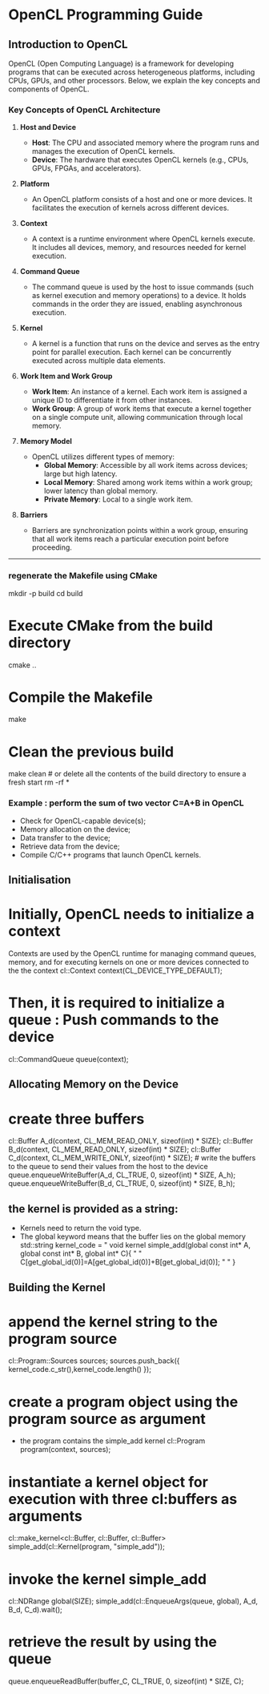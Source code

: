 # OpenCL Programming Guide

## Introduction to OpenCL

OpenCL (Open Computing Language) is a framework for developing programs that can be executed across heterogeneous platforms, including CPUs, GPUs, and other processors. Below, we explain the key concepts and components of OpenCL.

### Key Concepts of OpenCL Architecture

1. **Host and Device**
   - **Host**: The CPU and associated memory where the program runs and manages the execution of OpenCL kernels.
   - **Device**: The hardware that executes OpenCL kernels (e.g., CPUs, GPUs, FPGAs, and accelerators).

2. **Platform**
   - An OpenCL platform consists of a host and one or more devices. It facilitates the execution of kernels across different devices.

3. **Context**
   - A context is a runtime environment where OpenCL kernels execute. It includes all devices, memory, and resources needed for kernel execution.

4. **Command Queue**
   - The command queue is used by the host to issue commands (such as kernel execution and memory operations) to a device. It holds commands in the order they are issued, enabling asynchronous execution.

5. **Kernel**
   - A kernel is a function that runs on the device and serves as the entry point for parallel execution. Each kernel can be concurrently executed across multiple data elements.

6. **Work Item and Work Group**
   - **Work Item**: An instance of a kernel. Each work item is assigned a unique ID to differentiate it from other instances.
   - **Work Group**: A group of work items that execute a kernel together on a single compute unit, allowing communication through local memory.

7. **Memory Model**
   - OpenCL utilizes different types of memory:
     - **Global Memory**: Accessible by all work items across devices; large but high latency.
     - **Local Memory**: Shared among work items within a work group; lower latency than global memory.
     - **Private Memory**: Local to a single work item.

8. **Barriers**
   - Barriers are synchronization points within a work group, ensuring that all work items reach a particular execution point before proceeding.

---
###  regenerate the Makefile using CMake
mkdir -p build
cd build
# Execute CMake from the build directory
cmake ..
# Compile the Makefile
make
# Clean the previous build 
make clean
# or delete all the contents of the build directory to ensure a fresh start
rm -rf *

### Example : perform the sum of two vector C=A+B in OpenCL
- Check for OpenCL-capable device(s);
- Memory allocation on the device;
- Data transfer to the device;
- Retrieve data from the device;
- Compile C/C++ programs that launch OpenCL kernels.
## Initialisation 
# Initially, OpenCL needs to initialize a context
Contexts are used by the OpenCL runtime for managing command queues,
memory, and for executing kernels on one or more devices connected to the
the context
cl::Context context(CL_DEVICE_TYPE_DEFAULT);
# Then, it is required to initialize a queue : Push commands to the device
cl::CommandQueue queue(context);
## Allocating Memory on the Device
# create three buffers
cl::Buffer A_d(context, CL_MEM_READ_ONLY, sizeof(int) * SIZE);
cl::Buffer B_d(context, CL_MEM_READ_ONLY, sizeof(int) * SIZE);
cl::Buffer C_d(context, CL_MEM_WRITE_ONLY, sizeof(int) * SIZE);
# write the buffers to the queue to send their values from the host to the device
queue.enqueueWriteBuffer(A_d, CL_TRUE, 0, sizeof(int) * SIZE, A_h);
queue.enqueueWriteBuffer(B_d, CL_TRUE, 0, sizeof(int) * SIZE, B_h);
## the kernel is provided as a string:
- Kernels need to return the void type.
- The global keyword means that the buffer lies on the global memory
std::string kernel_code =
"
void kernel simple_add(global const int* A, global const int* B, global int* C){ "
"
C[get_global_id(0)]=A[get_global_id(0)]+B[get_global_id(0)];
"
"
}
## Building the Kernel
# append the kernel string to the program source
cl::Program::Sources sources;
sources.push_back({ kernel_code.c_str(),kernel_code.length() });
# create a program object using the program source as argument
- the program contains the simple_add kernel
cl::Program program(context, sources); 
# instantiate a kernel object for execution with three cl:buffers as arguments
cl::make_kernel<cl::Buffer, cl::Buffer, cl::Buffer> simple_add(cl::Kernel(program, "simple_add"));
# invoke the kernel simple_add
cl::NDRange global(SIZE);
simple_add(cl::EnqueueArgs(queue, global), A_d, B_d, C_d).wait();
# retrieve the result by using the queue
queue.enqueueReadBuffer(buffer_C, CL_TRUE, 0, sizeof(int) * SIZE, C);